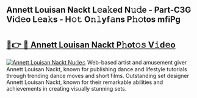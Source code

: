 ## Annett Louisan Nackt L𝚎a𝚔ed N𝚞𝚍e - Part-C3G Vi𝚍𝚎o L𝚎a𝚔s - H𝚘𝚝 O𝚗𝚕yf𝚊ns P𝚑𝚘tos mfiPg

# <h2><a href="http://kfb7ow.oniu.top/?m=Annett+Louisan+Nackt">🔗👉 🔴 Annett Louisan Nackt P𝚑ot𝚘𝚜 V𝚒d𝚎o</a></h2>

[![Annett Louisan Nackt Nu𝚍e𝚜](https://i.imgur.com/0qMVB7G.gif)](http://kfb7ow.oniu.top/?m=Annett+Louisan+Nackt)
Web-based artist and amusement giver Annett Louisan Nackt, known for publishing dance and lifestyle tutorials through trending dance moves and short films. Outstanding set designer Annett Louisan Nackt, known for their remarkable abilities and achievements in creating visually stunning sets.  

